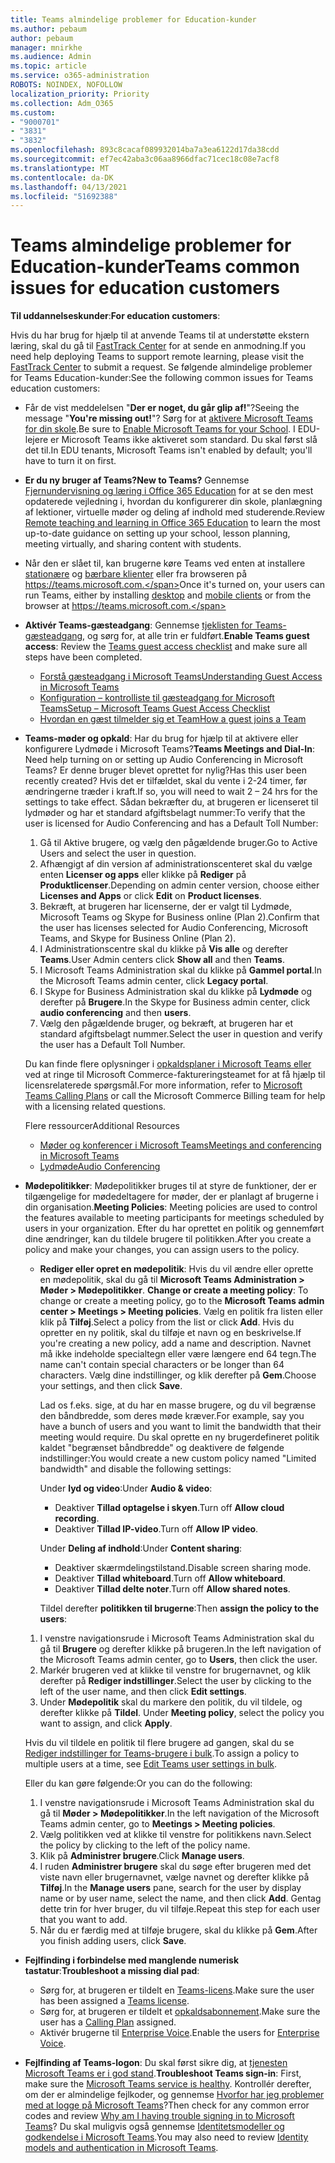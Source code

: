 ```yaml
---
title: Teams almindelige problemer for Education-kunder
ms.author: pebaum
author: pebaum
manager: mnirkhe
ms.audience: Admin
ms.topic: article
ms.service: o365-administration
ROBOTS: NOINDEX, NOFOLLOW
localization_priority: Priority
ms.collection: Adm_O365
ms.custom:
- "9000701"
- "3831"
- "3832"
ms.openlocfilehash: 893c8cacaf089932014ba7a3ea6122d17da38cdd
ms.sourcegitcommit: ef7ec42aba3c06aa8966dfac71cec18c08e7acf8
ms.translationtype: MT
ms.contentlocale: da-DK
ms.lasthandoff: 04/13/2021
ms.locfileid: "51692388"
---
```

# <a name="teams-common-issues-for-education-customers"></a><span data-ttu-id="0dba2-102">Teams almindelige problemer for Education-kunder</span><span class="sxs-lookup"><span data-stu-id="0dba2-102">Teams common issues for education customers</span></span>

<span data-ttu-id="0dba2-103">**Til uddannelseskunder**:</span><span class="sxs-lookup"><span data-stu-id="0dba2-103">**For education customers**:</span></span>

<span data-ttu-id="0dba2-104">Hvis du har brug for hjælp til at anvende Teams til at understøtte ekstern læring, skal du gå til [FastTrack Center](https://www.microsoft.com/fasttrack) for at sende en anmodning.</span><span class="sxs-lookup"><span data-stu-id="0dba2-104">If you need help deploying Teams to support remote learning, please visit the [FastTrack Center](https://www.microsoft.com/fasttrack) to submit a request.</span></span> <span data-ttu-id="0dba2-105">Se følgende almindelige problemer for Teams Education-kunder:</span><span class="sxs-lookup"><span data-stu-id="0dba2-105">See the following common issues for Teams education customers:</span></span>

- <span data-ttu-id="0dba2-106">Får de vist meddelelsen "**Der er noget, du går glip af!**"?</span><span class="sxs-lookup"><span data-stu-id="0dba2-106">Seeing the message "**You're missing out!**"?</span></span> <span data-ttu-id="0dba2-107">Sørg for at [aktivere Microsoft Teams for din skole](https://docs.microsoft.com/microsoft-365/education/intune-edu-trial/enable-microsoft-teams).</span><span class="sxs-lookup"><span data-stu-id="0dba2-107">Be sure to [Enable Microsoft Teams for your School](https://docs.microsoft.com/microsoft-365/education/intune-edu-trial/enable-microsoft-teams).</span></span> <span data-ttu-id="0dba2-108">I EDU-lejere er Microsoft Teams ikke aktiveret som standard. Du skal først slå det til.</span><span class="sxs-lookup"><span data-stu-id="0dba2-108">In EDU tenants, Microsoft Teams isn't enabled by default; you'll have to turn it on first.</span></span>

- <span data-ttu-id="0dba2-109">**Er du ny bruger af Teams?**</span><span class="sxs-lookup"><span data-stu-id="0dba2-109">**New to Teams?**</span></span> <span data-ttu-id="0dba2-110">Gennemse [Fjernundervisning og læring i Office 365 Education](https://support.office.com/article/remote-teaching-and-learning-in-office-365-education-f651ccae-7b65-478b-8366-51bb884025c4) for at se den mest opdaterede vejledning i, hvordan du konfigurerer din skole, planlægning af lektioner, virtuelle møder og deling af indhold med studerende.</span><span class="sxs-lookup"><span data-stu-id="0dba2-110">Review [Remote teaching and learning in Office 365 Education](https://support.office.com/article/remote-teaching-and-learning-in-office-365-education-f651ccae-7b65-478b-8366-51bb884025c4) to learn the most up-to-date guidance on setting up your school, lesson planning, meeting virtually, and sharing content with students.</span></span>

- <span data-ttu-id="0dba2-111">Når den er slået til, kan brugerne køre Teams ved enten at installere [stationære](https://docs.microsoft.com/MicrosoftTeams/get-clients#desktop-client) og [bærbare klienter](https://docs.microsoft.com/MicrosoftTeams/get-clients#mobile-clients) eller fra browseren på https://teams.microsoft.com.</span><span class="sxs-lookup"><span data-stu-id="0dba2-111">Once it's turned on, your users can run Teams, either by installing [desktop](https://docs.microsoft.com/MicrosoftTeams/get-clients#desktop-client) and [mobile clients](https://docs.microsoft.com/MicrosoftTeams/get-clients#mobile-clients) or from the browser at https://teams.microsoft.com.</span></span>

- <span data-ttu-id="0dba2-112">**Aktivér Teams-gæsteadgang**: Gennemse [tjeklisten for Teams-gæsteadgang](https://docs.microsoft.com/microsoftteams/guest-access-checklist), og sørg for, at alle trin er fuldført.</span><span class="sxs-lookup"><span data-stu-id="0dba2-112">**Enable Teams guest access**: Review the [Teams guest access checklist](https://docs.microsoft.com/microsoftteams/guest-access-checklist) and make sure all steps have been completed.</span></span>
    - [<span data-ttu-id="0dba2-113">Forstå gæsteadgang i Microsoft Teams</span><span class="sxs-lookup"><span data-stu-id="0dba2-113">Understanding Guest Access in Microsoft Teams</span></span>](https://docs.microsoft.com/microsoftteams/guest-access)
    - [<span data-ttu-id="0dba2-114">Konfiguration – kontrolliste til gæsteadgang for Microsoft Teams</span><span class="sxs-lookup"><span data-stu-id="0dba2-114">Setup – Microsoft Teams Guest Access Checklist</span></span>](https://docs.microsoft.com/microsoftteams/guest-access-checklist)
    - [<span data-ttu-id="0dba2-115">Hvordan en gæst tilmelder sig et Team</span><span class="sxs-lookup"><span data-stu-id="0dba2-115">How a guest joins a Team</span></span>](https://docs.microsoft.com/microsoftteams/guest-joins)

- <span data-ttu-id="0dba2-116">**Teams-møder og opkald**: Har du brug for hjælp til at aktivere eller konfigurere Lydmøde i Microsoft Teams?</span><span class="sxs-lookup"><span data-stu-id="0dba2-116">**Teams Meetings and Dial-In**: Need help turning on or setting up Audio Conferencing in Microsoft Teams?</span></span> <span data-ttu-id="0dba2-117">Er denne bruger blevet oprettet for nylig?</span><span class="sxs-lookup"><span data-stu-id="0dba2-117">Has this user been recently created?</span></span> <span data-ttu-id="0dba2-118">Hvis det er tilfældet, skal du vente i 2-24 timer, før ændringerne træder i kraft.</span><span class="sxs-lookup"><span data-stu-id="0dba2-118">If so, you will need to wait 2 – 24 hrs for the settings to take effect.</span></span> <span data-ttu-id="0dba2-119">Sådan bekræfter du, at brugeren er licenseret til lydmøder og har et standard afgiftsbelagt nummer:</span><span class="sxs-lookup"><span data-stu-id="0dba2-119">To verify that the user is licensed for Audio Conferencing and has a Default Toll Number:</span></span>
    1. <span data-ttu-id="0dba2-120">Gå til Aktive brugere, og vælg den pågældende bruger.</span><span class="sxs-lookup"><span data-stu-id="0dba2-120">Go to Active Users and select the user in question.</span></span>
    2. <span data-ttu-id="0dba2-121">Afhængigt af din version af administrationscenteret skal du vælge enten **Licenser og apps** eller klikke på **Rediger** på **Produktlicenser**.</span><span class="sxs-lookup"><span data-stu-id="0dba2-121">Depending on admin center version, choose either **Licenses and Apps** or click **Edit** on **Product licenses**.</span></span>
    3. <span data-ttu-id="0dba2-122">Bekræft, at brugeren har licenserne, der er valgt til Lydmøde, Microsoft Teams og Skype for Business online (Plan 2).</span><span class="sxs-lookup"><span data-stu-id="0dba2-122">Confirm that the user has licenses selected for Audio Conferencing, Microsoft Teams, and Skype for Business Online (Plan 2).</span></span>
    4. <span data-ttu-id="0dba2-123">I Administrationscentre skal du klikke på **Vis alle** og derefter **Teams**.</span><span class="sxs-lookup"><span data-stu-id="0dba2-123">User Admin centers click **Show all** and then **Teams**.</span></span>
    5. <span data-ttu-id="0dba2-124">I Microsoft Teams Administration skal du klikke på **Gammel portal**.</span><span class="sxs-lookup"><span data-stu-id="0dba2-124">In the Microsoft Teams admin center, click **Legacy portal**.</span></span>
    6. <span data-ttu-id="0dba2-125">I Skype for Business Administration skal du klikke på **Lydmøde** og derefter på **Brugere**.</span><span class="sxs-lookup"><span data-stu-id="0dba2-125">In the Skype for Business admin center, click **audio conferencing** and then **users**.</span></span>
    7. <span data-ttu-id="0dba2-126">Vælg den pågældende bruger, og bekræft, at brugeren har et standard afgiftsbelagt nummer.</span><span class="sxs-lookup"><span data-stu-id="0dba2-126">Select the user in question and verify the user has a Default Toll Number.</span></span>

    <span data-ttu-id="0dba2-127">Du kan finde flere oplysninger i [opkaldsplaner i Microsoft Teams eller](https://docs.microsoft.com/microsoftteams/calling-plans-for-office-365) ved at ringe til Microsoft Commerce-faktureringsteamet for at få hjælp til licensrelaterede spørgsmål.</span><span class="sxs-lookup"><span data-stu-id="0dba2-127">For more information, refer to [Microsoft Teams Calling Plans](https://docs.microsoft.com/microsoftteams/calling-plans-for-office-365) or call the Microsoft Commerce Billing team for help with a licensing related questions.</span></span>

    <span data-ttu-id="0dba2-128">Flere ressourcer</span><span class="sxs-lookup"><span data-stu-id="0dba2-128">Additional Resources</span></span>

    - [<span data-ttu-id="0dba2-129">Møder og konferencer i Microsoft Teams</span><span class="sxs-lookup"><span data-stu-id="0dba2-129">Meetings and conferencing in Microsoft Teams</span></span>](https://docs.microsoft.com/microsoftteams/deploy-meetings-microsoft-teams-landing-page)
    - [<span data-ttu-id="0dba2-130">Lydmøde</span><span class="sxs-lookup"><span data-stu-id="0dba2-130">Audio Conferencing</span></span>](https://docs.microsoft.com/microsoftteams/audio-conferencing-in-office-365)

- <span data-ttu-id="0dba2-131">**Mødepolitikker**: Mødepolitikker bruges til at styre de funktioner, der er tilgængelige for mødedeltagere for møder, der er planlagt af brugerne i din organisation.</span><span class="sxs-lookup"><span data-stu-id="0dba2-131">**Meeting Policies**: Meeting policies are used to control the features available to meeting participants for meetings scheduled by users in your organization.</span></span> <span data-ttu-id="0dba2-132">Efter du har oprettet en politik og gennemført dine ændringer, kan du tildele brugere til politikken.</span><span class="sxs-lookup"><span data-stu-id="0dba2-132">After you create a policy and make your changes, you can assign users to the policy.</span></span>

    - <span data-ttu-id="0dba2-133">**Rediger eller opret en mødepolitik**: Hvis du vil ændre eller oprette en mødepolitik, skal du gå til **Microsoft Teams Administration > Møder > Mødepolitikker**. </span><span class="sxs-lookup"><span data-stu-id="0dba2-133">**Change or create a meeting policy**: To change or create a meeting policy, go to the **Microsoft Teams admin center > Meetings > Meeting policies**.</span></span> <span data-ttu-id="0dba2-134">Vælg en politik fra listen eller klik på **Tilføj**.</span><span class="sxs-lookup"><span data-stu-id="0dba2-134">Select a policy from the list or click **Add**.</span></span> <span data-ttu-id="0dba2-135">Hvis du opretter en ny politik, skal du tilføje et navn og en beskrivelse.</span><span class="sxs-lookup"><span data-stu-id="0dba2-135">If you're creating a new policy, add a name and description.</span></span> <span data-ttu-id="0dba2-136">Navnet må ikke indeholde specialtegn eller være længere end 64 tegn.</span><span class="sxs-lookup"><span data-stu-id="0dba2-136">The name can't contain special characters or be longer than 64 characters.</span></span> <span data-ttu-id="0dba2-137">Vælg dine indstillinger, og klik derefter på **Gem**.</span><span class="sxs-lookup"><span data-stu-id="0dba2-137">Choose your settings, and then click **Save**.</span></span> 
    
        <span data-ttu-id="0dba2-138">Lad os f.eks. sige, at du har en masse brugere, og du vil begrænse den båndbredde, som deres møde kræver.</span><span class="sxs-lookup"><span data-stu-id="0dba2-138">For example, say you have a bunch of users and you want to limit the bandwidth that their meeting would require.</span></span> <span data-ttu-id="0dba2-139">Du skal oprette en ny brugerdefineret politik kaldet "begrænset båndbredde" og deaktivere de følgende indstillinger:</span><span class="sxs-lookup"><span data-stu-id="0dba2-139">You would create a new custom policy named "Limited bandwidth" and disable the following settings:</span></span>

        <span data-ttu-id="0dba2-140">Under **lyd og video**:</span><span class="sxs-lookup"><span data-stu-id="0dba2-140">Under **Audio & video**:</span></span>
        - <span data-ttu-id="0dba2-141">Deaktiver **Tillad optagelse i skyen**.</span><span class="sxs-lookup"><span data-stu-id="0dba2-141">Turn off **Allow cloud recording**.</span></span>
        - <span data-ttu-id="0dba2-142">Deaktiver **Tillad IP-video**.</span><span class="sxs-lookup"><span data-stu-id="0dba2-142">Turn off **Allow IP video**.</span></span>

        <span data-ttu-id="0dba2-143">Under **Deling af indhold**:</span><span class="sxs-lookup"><span data-stu-id="0dba2-143">Under **Content sharing**:</span></span>

        - <span data-ttu-id="0dba2-144">Deaktiver skærmdelingstilstand.</span><span class="sxs-lookup"><span data-stu-id="0dba2-144">Disable screen sharing mode.</span></span>
        - <span data-ttu-id="0dba2-145">Deaktiver **Tillad whiteboard**.</span><span class="sxs-lookup"><span data-stu-id="0dba2-145">Turn off **Allow whiteboard**.</span></span>
        - <span data-ttu-id="0dba2-146">Deaktiver **Tillad delte noter**.</span><span class="sxs-lookup"><span data-stu-id="0dba2-146">Turn off **Allow shared notes**.</span></span>

        <span data-ttu-id="0dba2-147">Tildel derefter **politikken til brugerne**:</span><span class="sxs-lookup"><span data-stu-id="0dba2-147">Then **assign the policy to the users**:</span></span>

    1. <span data-ttu-id="0dba2-148">I venstre navigationsrude i Microsoft Teams Administration skal du gå til **Brugere** og derefter klikke på brugeren.</span><span class="sxs-lookup"><span data-stu-id="0dba2-148">In the left navigation of the Microsoft Teams admin center, go to **Users**, then click the user.</span></span>
    2. <span data-ttu-id="0dba2-149">Markér brugeren ved at klikke til venstre for brugernavnet, og klik derefter på **Rediger indstillinger**.</span><span class="sxs-lookup"><span data-stu-id="0dba2-149">Select the user by clicking to the left of the user name, and then click **Edit settings**.</span></span>
    3. <span data-ttu-id="0dba2-150">Under **Mødepolitik** skal du markere den politik, du vil tildele, og derefter klikke på **Tildel**. </span><span class="sxs-lookup"><span data-stu-id="0dba2-150">Under **Meeting policy**, select the policy you want to assign, and click **Apply**.</span></span>

    <span data-ttu-id="0dba2-151">Hvis du vil tildele en politik til flere brugere ad gangen, skal du se [Rediger indstillinger for Teams-brugere i bulk](https://docs.microsoft.com/microsoftteams/edit-user-settings-in-bulk).</span><span class="sxs-lookup"><span data-stu-id="0dba2-151">To assign a policy to multiple users at a time, see [Edit Teams user settings in bulk](https://docs.microsoft.com/microsoftteams/edit-user-settings-in-bulk).</span></span>

    <span data-ttu-id="0dba2-152">Eller du kan gøre følgende:</span><span class="sxs-lookup"><span data-stu-id="0dba2-152">Or you can do the following:</span></span>
    1. <span data-ttu-id="0dba2-153">I venstre navigationsrude i Microsoft Teams Administration skal du gå til **Møder > Mødepolitikker**.</span><span class="sxs-lookup"><span data-stu-id="0dba2-153">In the left navigation of the Microsoft Teams admin center, go to **Meetings > Meeting policies**.</span></span>
    2. <span data-ttu-id="0dba2-154">Vælg politikken ved at klikke til venstre for politikkens navn.</span><span class="sxs-lookup"><span data-stu-id="0dba2-154">Select the policy by clicking to the left of the policy name.</span></span>
    3. <span data-ttu-id="0dba2-155">Klik på **Administrer brugere**.</span><span class="sxs-lookup"><span data-stu-id="0dba2-155">Click **Manage users**.</span></span>
    4. <span data-ttu-id="0dba2-156">I ruden **Administrer brugere** skal du søge efter brugeren med det viste navn eller brugernavnet, vælge navnet og derefter klikke på **Tilføj**.</span><span class="sxs-lookup"><span data-stu-id="0dba2-156">In the **Manage users** pane, search for the user by display name or by user name, select the name, and then click **Add**.</span></span> <span data-ttu-id="0dba2-157">Gentag dette trin for hver bruger, du vil tilføje.</span><span class="sxs-lookup"><span data-stu-id="0dba2-157">Repeat this step for each user that you want to add.</span></span>
    5. <span data-ttu-id="0dba2-158">Når du er færdig med at tilføje brugere, skal du klikke på **Gem**.</span><span class="sxs-lookup"><span data-stu-id="0dba2-158">After you finish adding users, click **Save**.</span></span>

- <span data-ttu-id="0dba2-159">**Fejlfinding i forbindelse med manglende numerisk tastatur**:</span><span class="sxs-lookup"><span data-stu-id="0dba2-159">**Troubleshoot a missing dial pad**:</span></span>
    - <span data-ttu-id="0dba2-160">Sørg for, at brugeren er tildelt en [Teams-licens](https://docs.microsoft.com/MicrosoftTeams/assign-teams-licenses).</span><span class="sxs-lookup"><span data-stu-id="0dba2-160">Make sure the user has been assigned a [Teams license](https://docs.microsoft.com/MicrosoftTeams/assign-teams-licenses).</span></span>
    - <span data-ttu-id="0dba2-161">Sørg for, at brugeren er tildelt et [opkaldsabonnement](https://docs.microsoft.com/MicrosoftTeams/calling-plan-landing-page).</span><span class="sxs-lookup"><span data-stu-id="0dba2-161">Make sure the user has a [Calling Plan](https://docs.microsoft.com/MicrosoftTeams/calling-plan-landing-page) assigned.</span></span>
    - <span data-ttu-id="0dba2-162">Aktivér brugerne til [Enterprise Voice](https://docs.microsoft.com/skypeforbusiness/skype-for-business-hybrid-solutions/plan-your-phone-system-cloud-pbx-solution/enable-users-for-enterprise-voice-online-and-phone-system-voicemail#to-enable-your-users-for-phone-system-in-office-365-voice-and-voicemail).</span><span class="sxs-lookup"><span data-stu-id="0dba2-162">Enable the users for [Enterprise Voice](https://docs.microsoft.com/skypeforbusiness/skype-for-business-hybrid-solutions/plan-your-phone-system-cloud-pbx-solution/enable-users-for-enterprise-voice-online-and-phone-system-voicemail#to-enable-your-users-for-phone-system-in-office-365-voice-and-voicemail).</span></span>

- <span data-ttu-id="0dba2-163">**Fejlfinding af Teams-logon**: Du skal først sikre dig, at [tjenesten Microsoft Teams er i god stand](https://admin.microsoft.com/Adminportal/Home?source=applauncher#/servicehealth).</span><span class="sxs-lookup"><span data-stu-id="0dba2-163">**Troubleshoot Teams sign-in**: First, make sure the [Microsoft Teams service is healthy](https://admin.microsoft.com/Adminportal/Home?source=applauncher#/servicehealth).</span></span> <span data-ttu-id="0dba2-164">Kontrollér derefter, om der er almindelige fejlkoder, og gennemse [Hvorfor har jeg problemer med at logge på Microsoft Teams](https://support.office.com/article/a02f683b-61a3-4008-9447-ee60c5593b0f)?</span><span class="sxs-lookup"><span data-stu-id="0dba2-164">Then check for any common error codes and review [Why am I having trouble signing in to Microsoft Teams](https://support.office.com/article/a02f683b-61a3-4008-9447-ee60c5593b0f)?</span></span> <span data-ttu-id="0dba2-165">Du skal muligvis også gennemse [Identitetsmodeller og godkendelse i Microsoft Teams](https://docs.microsoft.com/MicrosoftTeams/identify-models-authentication).</span><span class="sxs-lookup"><span data-stu-id="0dba2-165">You may also need to review [Identity models and authentication in Microsoft Teams](https://docs.microsoft.com/MicrosoftTeams/identify-models-authentication).</span></span>
